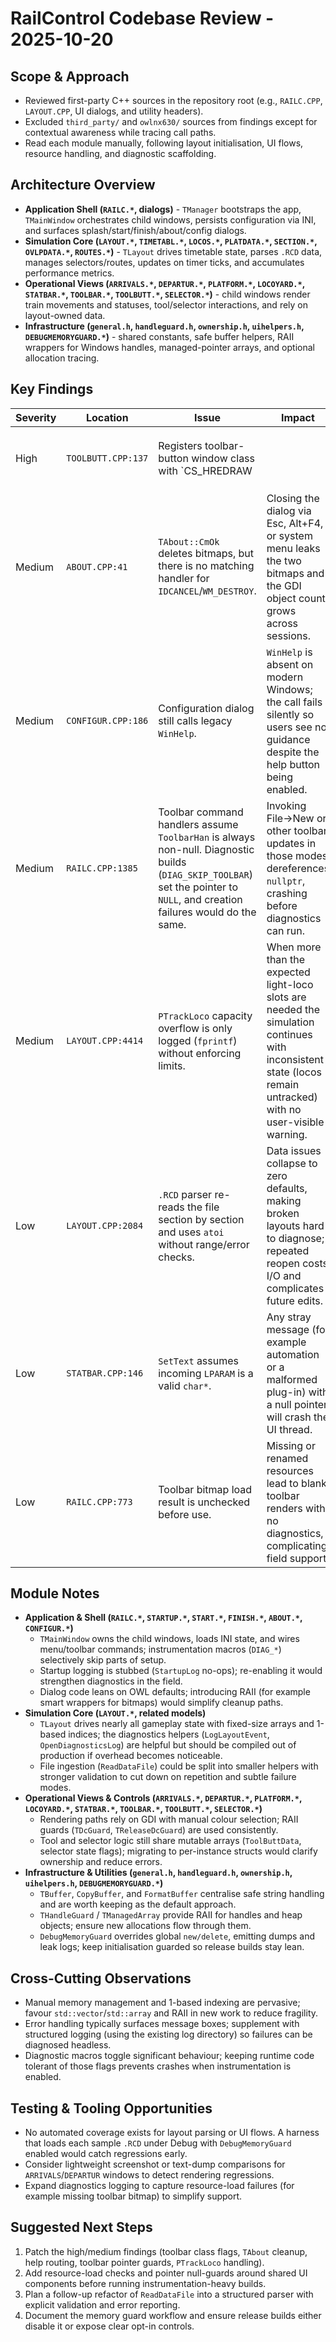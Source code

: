 # RailControl Codebase Review - 2025-10-20

## Scope & Approach
- Reviewed first-party C++ sources in the repository root (e.g., `RAILC.CPP`, `LAYOUT.CPP`, UI dialogs, and utility headers).
- Excluded `third_party/` and `owlnx630/` sources from findings except for contextual awareness while tracing call paths.
- Read each module manually, following layout initialisation, UI flows, resource handling, and diagnostic scaffolding.

## Architecture Overview
- **Application Shell (`RAILC.*`, dialogs)** - `TManager` bootstraps the app, `TMainWindow` orchestrates child windows, persists configuration via INI, and surfaces splash/start/finish/about/config dialogs.
- **Simulation Core (`LAYOUT.*`, `TIMETABL.*`, `LOCOS.*`, `PLATDATA.*`, `SECTION.*`, `OVLPDATA.*`, `ROUTES.*`)** - `TLayout` drives timetable state, parses `.RCD` data, manages selectors/routes, updates on timer ticks, and accumulates performance metrics.
- **Operational Views (`ARRIVALS.*`, `DEPARTUR.*`, `PLATFORM.*`, `LOCOYARD.*`, `STATBAR.*`, `TOOLBAR.*`, `TOOLBUTT.*`, `SELECTOR.*`)** - child windows render train movements and statuses, tool/selector interactions, and rely on layout-owned data.
- **Infrastructure (`general.h`, `handleguard.h`, `ownership.h`, `uihelpers.h`, `DEBUGMEMORYGUARD.*`)** - shared constants, safe buffer helpers, RAII wrappers for Windows handles, managed-pointer arrays, and optional allocation tracing.

## Key Findings
| Severity | Location | Issue | Impact | Recommendation |
| --- | --- | --- | --- | --- |
| High | `TOOLBUTT.CPP:137` | Registers toolbar-button window class with `CS_HREDRAW || CS_VREDRAW`; logical OR collapses to `1` instead of combining flags. | Horizontal invalidations do not trigger repaint, so buttons can render stale artefacts after width changes or parent resizing. | Switch to bitwise OR (`CS_HREDRAW | CS_VREDRAW`) and retest toolbar layout/resizing scenarios. |
| Medium | `ABOUT.CPP:41` | `TAbout::CmOk` deletes bitmaps, but there is no matching handler for `IDCANCEL`/`WM_DESTROY`. | Closing the dialog via Esc, Alt+F4, or system menu leaks the two bitmaps and the GDI object count grows across sessions. | Release `HLoco1`/`HLoco2` in a destructor or override `CmCancel`/`EvDestroy` to mirror the cleanup path. |
| Medium | `CONFIGUR.CPP:186` | Configuration dialog still calls legacy `WinHelp`. | `WinHelp` is absent on modern Windows; the call fails silently so users see no guidance despite the help button being enabled. | Route help requests through the existing `ShowHelpPlaceholder` helper (as the main window already does) or provide updated documentation. |
| Medium | `RAILC.CPP:1385` | Toolbar command handlers assume `ToolbarHan` is always non-null. Diagnostic builds (`DIAG_SKIP_TOOLBAR`) set the pointer to `NULL`, and creation failures would do the same. | Invoking File->New or other toolbar updates in those modes dereferences `nullptr`, crashing before diagnostics can run. | Guard all `ToolbarHan->...` access (and similar `StatbarHan` writes) or keep the diagnostic skip macros in sync with the runtime paths. |
| Medium | `LAYOUT.CPP:4414` | `PTrackLoco` capacity overflow is only logged (`fprintf`) without enforcing limits. | When more than the expected light-loco slots are needed the simulation continues with inconsistent state (locos remain untracked) with no user-visible warning. | Convert to a managed container or at least clamp/evict with an explicit UI/trace alert to keep state coherent. |
| Low | `LAYOUT.CPP:2084` | `.RCD` parser re-reads the file section by section and uses `atoi` without range/error checks. | Data issues collapse to zero defaults, making broken layouts hard to diagnose; repeated reopen costs I/O and complicates future edits. | Replace with a single-pass parser that records line numbers, uses `strtol`/validation, and reports detailed errors. |
| Low | `STATBAR.CPP:146` | `SetText` assumes incoming `LPARAM` is a valid `char*`. | Any stray message (for example automation or a malformed plug-in) with a null pointer will crash the UI thread. | Treat `lp == 0` as an empty string and optionally assert/log unexpected call sites. |
| Low | `RAILC.CPP:773` | Toolbar bitmap load result is unchecked before use. | Missing or renamed resources lead to blank toolbar renders with no diagnostics, complicating field support. | Check the handle, fall back to disabling the toolbar, and log via `StartupLog`/trace when resources are absent. |

## Module Notes
- **Application & Shell (`RAILC.*`, `STARTUP.*`, `START.*`, `FINISH.*`, `ABOUT.*`, `CONFIGUR.*`)**
  - `TMainWindow` owns the child windows, loads INI state, and wires menu/toolbar commands; instrumentation macros (`DIAG_*`) selectively skip parts of setup.
  - Startup logging is stubbed (`StartupLog` no-ops); re-enabling it would strengthen diagnostics in the field.
  - Dialog code leans on OWL defaults; introducing RAII (for example smart wrappers for bitmaps) would simplify cleanup paths.
- **Simulation Core (`LAYOUT.*`, related models)**
  - `TLayout` drives nearly all gameplay state with fixed-size arrays and 1-based indices; the diagnostics helpers (`LogLayoutEvent`, `OpenDiagnosticsLog`) are helpful but should be compiled out of production if overhead becomes noticeable.
  - File ingestion (`ReadDataFile`) could be split into smaller helpers with stronger validation to cut down on repetition and subtle failure modes.
- **Operational Views & Controls (`ARRIVALS.*`, `DEPARTUR.*`, `PLATFORM.*`, `LOCOYARD.*`, `STATBAR.*`, `TOOLBAR.*`, `TOOLBUTT.*`, `SELECTOR.*`)**
  - Rendering paths rely on GDI with manual colour selection; RAII guards (`TDcGuard`, `TReleaseDcGuard`) are used consistently.
  - Tool and selector logic still share mutable arrays (`ToolButtData`, selector state flags); migrating to per-instance structs would clarify ownership and reduce errors.
- **Infrastructure & Utilities (`general.h`, `handleguard.h`, `ownership.h`, `uihelpers.h`, `DEBUGMEMORYGUARD.*`)**
  - `TBuffer`, `CopyBuffer`, and `FormatBuffer` centralise safe string handling and are worth keeping as the default approach.
  - `THandleGuard` / `TManagedArray` provide RAII for handles and heap objects; ensure new allocations flow through them.
  - `DebugMemoryGuard` overrides global `new/delete`, emitting dumps and leak logs; keep initialisation guarded so release builds stay lean.

## Cross-Cutting Observations
- Manual memory management and 1-based indexing are pervasive; favour `std::vector`/`std::array` and RAII in new work to reduce fragility.
- Error handling typically surfaces message boxes; supplement with structured logging (using the existing log directory) so failures can be diagnosed headless.
- Diagnostic macros toggle significant behaviour; keeping runtime code tolerant of those flags prevents crashes when instrumentation is enabled.

## Testing & Tooling Opportunities
- No automated coverage exists for layout parsing or UI flows. A harness that loads each sample `.RCD` under Debug with `DebugMemoryGuard` enabled would catch regressions early.
- Consider lightweight screenshot or text-dump comparisons for `ARRIVALS`/`DEPARTUR` windows to detect rendering regressions.
- Expand diagnostics logging to capture resource-load failures (for example missing toolbar bitmap) to simplify support.

## Suggested Next Steps
1. Patch the high/medium findings (toolbar class flags, `TAbout` cleanup, help routing, toolbar pointer guards, `PTrackLoco` handling).
2. Add resource-load checks and pointer null-guards around shared UI components before running instrumentation-heavy builds.
3. Plan a follow-up refactor of `ReadDataFile` into a structured parser with explicit validation and error reporting.
4. Document the memory guard workflow and ensure release builds either disable it or expose clear opt-in controls.
